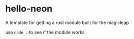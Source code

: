 # hello-neon

A template for getting a rust module built for the magicleap


use ` node . ` to see if the module works
